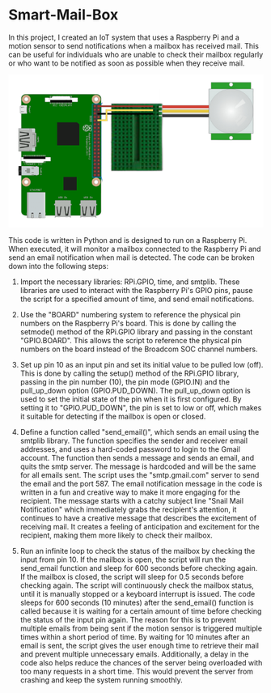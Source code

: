 # Smart-Mail-Box
In this project, I created an IoT system that uses a Raspberry Pi and a motion sensor to send notifications when a mailbox has received mail. This can be useful for individuals who are unable to check their mailbox regularly or who want to be notified as soon as possible when they receive mail.


![Circuit Diagram](CircuitDiagram.png)

This code is written in Python and is designed to run on a Raspberry Pi. When executed, it will monitor a mailbox connected to the Raspberry Pi and send an email notification when mail is detected. The code can be broken down into the following steps:

1. Import the necessary libraries: RPi.GPIO, time, and smtplib. These libraries are used to interact with the Raspberry Pi's GPIO pins, pause the script for a specified amount of time, and send email notifications.

2. Use the "BOARD" numbering system to reference the physical pin numbers on the Raspberry Pi's board. This is done by calling the setmode() method of the RPi.GPIO library and passing in the constant "GPIO.BOARD". This allows the script to reference the physical pin numbers on the board instead of the Broadcom SOC channel numbers.

3. Set up pin 10 as an input pin and set its initial value to be pulled low (off). This is done by calling the setup() method of the RPi.GPIO library, passing in the pin number (10), the pin mode (GPIO.IN) and the pull_up_down option (GPIO.PUD_DOWN). The pull_up_down option is used to set the initial state of the pin when it is first configured. By setting it to "GPIO.PUD_DOWN", the pin is set to low or off, which makes it suitable for detecting if the mailbox is open or closed.

4. Define a function called "send_email()", which sends an email using the smtplib library. The function specifies the sender and receiver email addresses, and uses a hard-coded password to login to the Gmail account. The function then sends a message and sends an email, and quits the smtp server. The message is hardcoded and will be the same for all emails sent. The script uses the "smtp.gmail.com" server to send the email and the port 587.
The email notification message in the code is written in a fun and creative way to make it more engaging for the recipient. The message starts with a catchy subject line "Snail Mail Notification" which immediately grabs the recipient's attention, it continues to have a creative message that describes the excitement of receiving mail. It creates a feeling of anticipation and excitement for the recipient, making them more likely to check their mailbox.

5. Run an infinite loop to check the status of the mailbox by checking the input from pin 10. If the mailbox is open, the script will run the send_email function and sleep for 600 seconds before checking again. If the mailbox is closed, the script will sleep for 0.5 seconds before checking again. The script will continuously check the mailbox status, until it is manually stopped or a keyboard interrupt is issued.
The code sleeps for 600 seconds (10 minutes) after the send_email() function is called because it is waiting for a certain amount of time before checking the status of the input pin again. The reason for this is to prevent multiple emails from being sent if the motion sensor is triggered multiple times within a short period of time. By waiting for 10 minutes after an email is sent, the script gives the user enough time to retrieve their mail and prevent multiple unnecessary emails. Additionally, a delay in the code also helps reduce the chances of the server being overloaded with too many requests in a short time. This would prevent the server from crashing and keep the system running smoothly.


